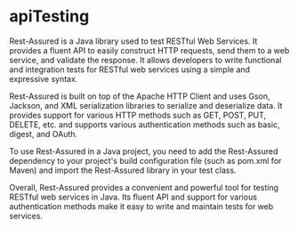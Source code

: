 # apiTesting
Rest-Assured is a Java library used to test RESTful Web Services. It provides a fluent API to easily construct HTTP requests, send them to a web service, and validate the response. It allows developers to write functional and integration tests for RESTful web services using a simple and expressive syntax.

Rest-Assured is built on top of the Apache HTTP Client and uses Gson, Jackson, and XML serialization libraries to serialize and deserialize data. It provides support for various HTTP methods such as GET, POST, PUT, DELETE, etc. and supports various authentication methods such as basic, digest, and OAuth.

To use Rest-Assured in a Java project, you need to add the Rest-Assured dependency to your project's build configuration file (such as pom.xml for Maven) and import the Rest-Assured library in your test class.

Overall, Rest-Assured provides a convenient and powerful tool for testing RESTful web services in Java. Its fluent API and support for various authentication methods make it easy to write and maintain tests for web services.
